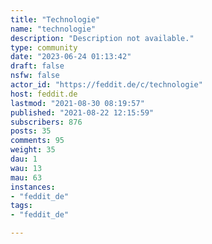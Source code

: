 ```yaml
---
title: "Technologie" 
name: "technologie"
description: "Description not available."
type: community
date: "2023-06-24 01:13:42"
draft: false
nsfw: false
actor_id: "https://feddit.de/c/technologie"
host: feddit.de
lastmod: "2021-08-30 08:19:57"
published: "2021-08-22 12:15:59"
subscribers: 876
posts: 35
comments: 95
weight: 35
dau: 1
wau: 13
mau: 63
instances:
- "feddit_de"
tags: 
- "feddit_de"

---
```

